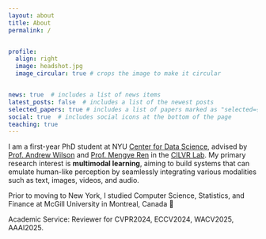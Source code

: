 ```yaml
---
layout: about
title: About
permalink: /


profile:
  align: right
  image: headshot.jpg
  image_circular: true # crops the image to make it circular


news: true  # includes a list of news items
latest_posts: false  # includes a list of the newest posts
selected_papers: true # includes a list of papers marked as "selected={true}"
social: true  # includes social icons at the bottom of the page
teaching: true
---
```


I am a first-year PhD student at NYU [Center for Data Science](https://cds.nyu.edu/), advised by [Prof. Andrew Wilson](https://cims.nyu.edu/~andrewgw/) and [Prof. Mengye Ren](https://mengyeren.com/) in the [CILVR Lab](https://wp.nyu.edu/cilvr/). My primary research interest is **multimodal learning**, aiming to build systems that can emulate human-like perception by seamlessly integrating various modalities such as text, images, videos, and audio. 

Prior to moving to New York, I studied Computer Science, Statistics, and Finance at McGill University in Montreal, Canada 🍁

Academic Service: Reviewer for CVPR2024, ECCV2024, WACV2025, AAAI2025. 
